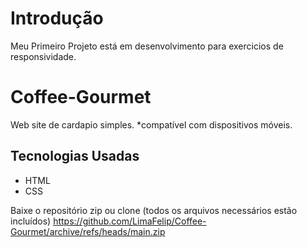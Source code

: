 # Introdução
Meu Primeiro Projeto está em desenvolvimento para exercicios de responsividade.

# Coffee-Gourmet
Web site de cardapio simples.
 *compatível com dispositivos móveis.
 
## Tecnologias Usadas
* HTML
* CSS
  
Baixe o repositório zip ou clone (todos os arquivos necessários estão incluídos)
https://github.com/LimaFelip/Coffee-Gourmet/archive/refs/heads/main.zip
